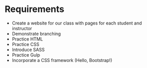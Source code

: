 # Requirements

* Create a website for our class with pages for each student and instructor
* Demonstrate branching
* Practice HTML
* Practice CSS
* Introduce SASS
* Practice Gulp
* Incorporate a CSS framework (Hello, Bootstrap!)



